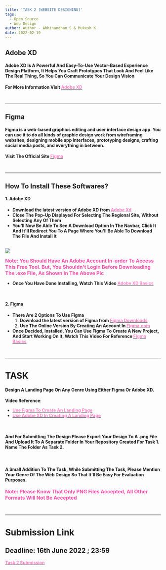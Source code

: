 ```yaml
---
title: 'TASK 2 [WEBSITE DESIGNING]'
tags:
  - Open Source
  - Web Design
author: Author - Abhinandhan S & Mukesh K
date: 2022-02-19
---
```


## Adobe XD
#### Adobe XD Is A Powerful And Easy-To-Use Vector-Based Experience Design Platform, It Helps You Craft Prototypes That Look And Feel Like The Real Thing, So You Can Communicate Your Design Vision 

<b> For More Information Visit </b>[<b><span style="color: #FE83C6">Adobe XD</span></b>](https://www.adobe.com/in/products/xd/learn/get-started/what-is-adobe-xd-used-for.html)

<br> 

<hr>

## Figma

#### Figma is a web-based graphics editing and user interface design app. You can use it to do all kinds of graphic design work from wireframing websites, designing mobile app interfaces, prototyping designs, crafting social media posts, and everything in between.

<b> Visit The Official Site </b>  [<b><span style="color: #FE83C6">Figma</span></b>](https://www.figma.com/) 

<br>

<hr>

## How To Install These Softwares?

#### 1. Adobe XD

- <b> Download the latest version of Adobe XD from </b> [<b><span style="color: #FE83C6">Adobe Xd</span></b>](https://www.adobe.com/sg/products/xd/switcher.html)  
- <b> Close The Pop-Up Displayed For Selecting The Regional Site, Without Selecting Any Of Them</b>
- <b> You'll Now Be Able To See A Download Option In The Navbar, Click It And It'll Redirect You To A Page Where You'll Be Able To Download The File And Install It</b>

<br>

<img src="/images/Adobe.png">

<br>

<b><span style="color: #FA4EAB; font-size: 1rem;"> Note: You Should Have An Adobe Account In-order To Access This Free Tool. But, You Shouldn't Login Before Downloading The .exe File, As Shown In The Above Pic</span></b>

- <b>Once You Have Done Installing, Watch This Video </b> [<b><span style="color: #FE83C6">Adobe XD Basics</span></b>](https://www.youtube.com/watch?v=JttI6YpmPGI)

<br>

#### 2. Figma 
- <b>There Are 2 Options To Use Figma</b>
    1. <b> Download the latest version of Figma from </b> [<b><span      style="color: #FE83C6">Figma Downloads</span></b>](https://www.figma.com/downloads/)
    2. <b> Use The Online Version By Creating An Account In </b> [<b><span      style="color: #FE83C6">Figma.com</span></b>](https://www.figma.com/)
- <b> Once Decided, Installed, You Can Use Figma To Create A New Project, And Start Working On It, Watch This Video For Reference </b>[<b><span style="color: #FE83C6">Figma Basics</span></b>](https://www.youtube.com/watch?v=jk1T0CdLxwU)

<br>

<hr>

# TASK

#### Design A Landing Page On Any Genre Using Either Figma Or Adobe XD.
**Video Reference**: 
- [<b><span style="color: #FE83C6">Use Figma To Create An Landing Page</span><b>](https://www.youtube.com/watch?v=NB1mn2YVF8Q)
- [<b><span style="color: #FE83C6">Use Adobe XD In Creating A Landing Page</span><b>](https://www.youtube.com/watch?v=YxTngjYMufc)

<br>

#### And For Submitting The Design Please Export Your Design To A .png File And Upload It To A Separate Folder In Your Repository Created For Task 1. Name The Folder As Task 2.
  
  <br>
  
#### A Small Addition To The Task, While Submitting The Task, Please Mention Your Genre Of The Web Design So That It'll Be Easy For Evaluation Purposes.

<b><span style="color: #FA4EAB; font-size: 1rem;"> Note: Please Know That Only PNG Files Accepted, All Other Formats Will Not Be Accepted</span></b>

<br>

<hr>

# Submission Link
## Deadline: <b>16th June 2022 ; 23:59</b>
[<b><span style="color: #FE83C6">Task 2 Submission</b></span>](https://forms.gle/yVxdUpMuvVaSM2969)

<br>
